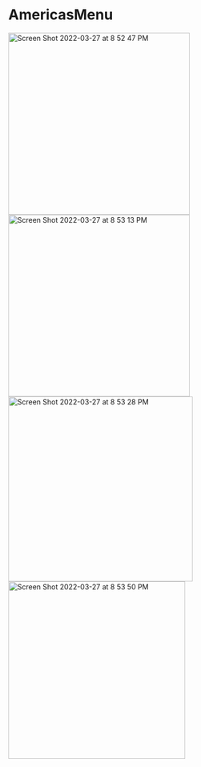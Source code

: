 # AmericasMenu
<img width="362" alt="Screen Shot 2022-03-27 at 8 52 47 PM" src="https://user-images.githubusercontent.com/43792488/160324555-fe7b967f-84ad-4e0e-89a3-dcebf5e4c9ae.png">
<img width="362" alt="Screen Shot 2022-03-27 at 8 53 13 PM" src="https://user-images.githubusercontent.com/43792488/160324642-c204a15a-dbf3-4aae-a782-cd3425c7fea8.png">
<img width="368" alt="Screen Shot 2022-03-27 at 8 53 28 PM" src="https://user-images.githubusercontent.com/43792488/160324656-69ddf84f-9c5b-479f-9034-b0b22e78aa93.png">
<img width="353" alt="Screen Shot 2022-03-27 at 8 53 50 PM" src="https://user-images.githubusercontent.com/43792488/160324660-318cce8d-70b9-4bbb-8c1d-53a735871aa7.png">

